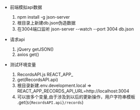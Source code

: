 - 前端模拟api数据
  1. npm install -g json-server
  2. 根目录上新建db.json伪造数据
  3. 在3004端口监听 json-server --watch --port 3004 db.json

- 请求api
  1. jQuery getJSON()
  2. axios get()

- 测试环境变量
  1. RecordsAPI.js  REACT_APP_
  2. get(RecordsAPI.api)
  3. 根目录新建.env.development.local => REACT_APP_RECORDS_API_URL=http://localhost:3004
  4. 可以放多个变量,由于涉及到以后的更新操作，用户字符串模板
    .get(`${RecordsAPI.api}/records`)
